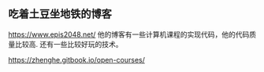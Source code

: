 ## 吃着土豆坐地铁的博客
https://www.epis2048.net/
他的博客有一些计算机课程的实现代码，他的代码质量比较高.  还有一些比较好玩的技术。

https://zhenghe.gitbook.io/open-courses/	